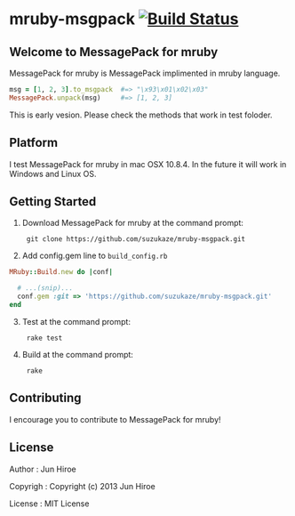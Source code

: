 # mruby-msgpack   [![Build Status](https://travis-ci.org/suzukaze/mruby-msgpack.png?branch=master)](https://travis-ci.org/suzukaze/mruby-msgpack)
## Welcome to MessagePack for mruby

MessagePack for mruby is MessagePack implimented in mruby language.
```ruby
msg = [1, 2, 3].to_msgpack  #=> "\x93\x01\x02\x03"
MessagePack.unpack(msg)     #=> [1, 2, 3]
```

This is early vesion. Please check the methods that work in test foloder.

## Platform

I test MessagePack for mruby in mac OSX 10.8.4. In the future it will work in Windows and Linux OS.

## Getting Started

1. Download MessagePack for mruby at the command prompt:

        git clone https://github.com/suzukaze/mruby-msgpack.git

2. Add config.gem line to `build_config.rb`
```ruby
MRuby::Build.new do |conf|

  # ...(snip)...
  conf.gem :git => 'https://github.com/suzukaze/mruby-msgpack.git'
end
```

3. Test at the command prompt:

        rake test

4. Build at the command prompt:

        rake


## Contributing

I encourage you to contribute to MessagePack for mruby!

## License

Author : Jun Hiroe

Copyrigh : Copyright (c) 2013 Jun Hiroe

License : MIT License
